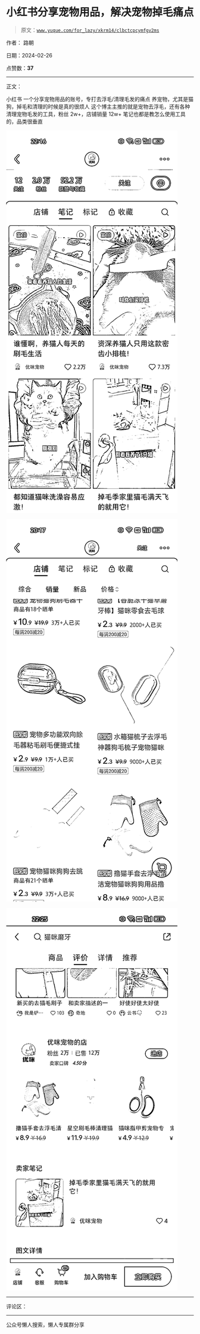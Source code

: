 # 小红书分享宠物用品，解决宠物掉毛痛点

> 原文：[`www.yuque.com/for_lazy/xkrm14/clbctcpcymfgv2ms`](https://www.yuque.com/for_lazy/xkrm14/clbctcpcymfgv2ms)

作者： 路朝

日期：2024-02-26

点赞数：**37**

* * *

正文：

小红书 一个分享宠物用品的账号，专打去浮毛/清理毛发的痛点 养宠物，尤其是猫狗，掉毛和清理的时候是真的很烦人
这个博主主推的就是宠物去浮毛，还有各种清理宠物毛发的工具，粉丝 2w+，店铺销量 12w+ 笔记也都是教怎么使用工具的，品类很垂直

![](img/30ac13f7e260f56956afb629f4517acf.png)

![](img/ffa78858825d46ad91eaa0ee32b4b907.png)

![](img/6b0b7a3f7f79f1384a915a672de9f40d.png)

* * *

评论区：

* * *

公众号懒人搜索，懒人专属群分享